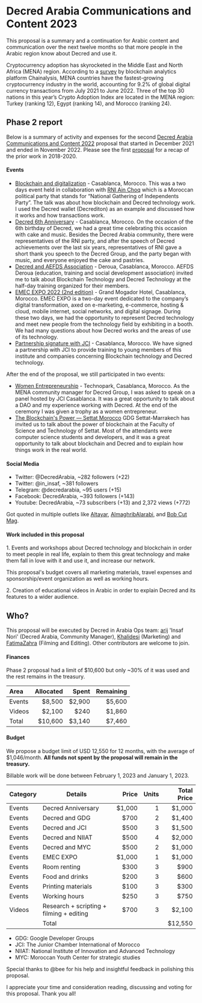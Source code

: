 # Decred Arabia Communications and Content 2023

This proposal is a summary and a continuation for Arabic content and communication over the next twelve months so that more people in the Arabic region know about Decred and use it.

Cryptocurrency adoption has skyrocketed in the Middle East and North Africa (MENA) region. According to a [survey](https://blog.chainalysis.com/reports/middle-east-north-africa-cryptocurrency-geography-report-2022-preview/) by blockchain analytics platform Chainalysis, MENA countries have the fastest-growing cryptocurrency industry in the world, accounting for 9.2% of global digital currency transactions from July 2021 to June 2022. Three of the top 30 nations in this year’s Crypto Adoption Index are located in the MENA region: Turkey (ranking 12), Egypt (ranking 14), and Morocco (ranking 24).

## Phase 2 report

Below is a summary of activity and expenses for the second [Decred Arabia Communications and Content 2022](https://proposals.decred.org/record/0ff082d) proposal that started in December 2021 and ended in November 2022. Please see the first [proposal](https://proposals.decred.org/record/7cf62bd) for a recap of the prior work in 2018-2020.

#### Events

* [Blockchain and digitalization](https://decredcommunity.github.io/events/index/20220108.1) - Casablanca, Morocco. This was a two days event held in collaboration with [RNI Ain Choq](https://rni.ma/fr/) which is a Moroccan political party that stands for “National Gathering of Independents Party”. The talk was about how blockchain and Decred technology work. I used the Decred wallet (Decrediton) as an example and discussed how it works and how transactions work.
* [Decred 6th Anniversary](https://decredcommunity.github.io/events/index/20220206.1) - Casablanca, Morocco. On the occasion of the 6th birthday of Decred, we had a great time celebrating this occasion with cake and music. Besides the Decred Arabia community, there were representatives of the RNI party, and after the speech of Decred achievements over the last six years, representatives of RNI gave a short thank you speech to the Decred Group, and the party began with music, and everyone enjoyed the cake and pastries.
* [Decred and AEFDS Association](https://decredcommunity.github.io/events/index/20220326.1) - Deroua, Casablanca, Morocco. AEFDS Deroua (education, training and social development association) invited me to talk about Blockchain Technology and Decred Technology at the half-day training organized for their members.
* [EMEC EXPO 2022 (2nd edition)](https://decredcommunity.github.io/events/index/20220326.1) - Grand Mogador Hotel, Casablanca, Morocco. EMEC EXPO is a two-day event dedicated to the company’s digital transformation, axed on e-marketing, e-commerce, hosting & cloud, mobile internet, social networks, and digital signage. During these two days, we had the opportunity to represent Decred technology and meet new people from the technology field by exhibiting in a booth. We had many questions about how Decred works and the areas of use of its technology.
* [Partnership signature with JCI](https://decredcommunity.github.io/events/index/20220601.1) - Casablanca, Morocco. We have signed a partnership with JCI to provide training to young members of this institute and companies concerning Blockchain technology and Decred technology.

After the end of the proposal, we still participated in two events:

* [Women Entrepreneurship](https://decredcommunity.github.io/events/index/20221220.1) - Technopark, Casablanca, Morocco. As the MENA community manager for Decred Group, I was asked to speak on a panel hosted by JCI Casablanca. It was a great opportunity to talk about a DAO and my experience working with Decred. At the end of the ceremony I was given a trophy as a women entrepreneur.
* [The Blockchain's Power — Settat Morocco](https://twitter.com/in_insaf/status/1612464295664648193) GDG Settat-Marrakech has invited us to talk about the power of blockchain at the Faculty of Science and Technology of Settat. Most of the attendants were computer science students and developers, and it was a great opportunity to talk about blockchain and Decred and to explain how things work in the real world.

#### Social Media

* Twitter: @DecredArabia, ~282 followers (+22)
* Twitter: @in_insaf, ~381 followers
* Telegram: @decredarabia, ~95 users (+15)
* Facebook: DecredArabia, ~393 followers (+143)
* Youtube: DecredArabia, ~73 subscribers (+13) and 2,372 views (+772)

Got quoted in multiple outlets like [Altayar](https://atalayar.com/index.php/fr/content/le-maroc-est-à-la-pointe-de-lutilisation-de-bitcoin-en-afrique-du-nord), [AlmaghribAlarabi](https://almaghribalarabi.com/fr/actualites/maroc-les-achats-de-bitcoins-est-en-forte-hausse/), and [Bob Cut Mag](https://bobcutmag.com/2022/07/13/does-morocco-accept-bitcoin/).

#### Work included in this proposal

1\. Events and workshops about Decred technology and blockchain in order to meet people in real life, explain to them this great technology and make them fall in love with it and use it, and increase our network.

This proposal's budget covers all marketing materials, travel expenses and sponsorship/event organization as well as working hours.

2\. Creation of educational videos in Arabic in order to explain Decred and its features to a wider audience.

## Who?

This proposal will be executed by Decred in Arabia Ops team: [arij](https://twitter.com/in_insaf) 'Insaf Nori' (Decred Arabia, Community Manager), [Khalidesi](https://twitter.com/khalidesitra) (Marketing) and [FatimaZahra](https://www.facebook.com/fati.fatighanm) (Filming and Editing). Other contributors are welcome to join.

#### Finances

Phase 2 proposal had a limit of $10,600 but only ~30% of it was used and the rest remains in the treasury.

| Area    | Allocated | Spent  | Remaining |
|:--------|----------:|-------:|----------:|
| Events  |    $8,500 | $2,900 |    $5,600 |
| Videos  |    $2,100 |   $240 |    $1,860 |
| Total   |   $10,600 | $3,140 |    $7,460 |

#### Budget

We propose a budget limit of USD 12,550 for 12 months, with the average of $1,046/month. **All funds not spent by the proposal will remain in the treasury.**

Billable work will be done between February 1, 2023 and January 1, 2023.

| Category | Details                                    | Price  | Units | Total Price |
|----------|--------------------------------------------|-------:|------:|------------:|
| Events   | Decred Anniversary                         | $1,000 |     1 |      $1,000 |
| Events   | Decred and GDG                             |   $700 |     2 |      $1,400 |
| Events   | Decred and JCI                             |   $500 |     3 |      $1,500 |
| Events   | Decred and NIIAT                           |   $500 |     4 |      $2,000 |
| Events   | Decred and MYC                             |   $500 |     2 |      $1,000 |
| Events   | EMEC EXPO                                  | $1,000 |     1 |      $1,000 |
| Events   | Room renting                               |   $300 |     3 |        $900 |
| Events   | Food and drinks                            |   $200 |     3 |        $600 |
| Events   | Printing materials                         |   $100 |     3 |        $300 |
| Events   | Working hours                              |   $250 |     3 |        $750 |
| Videos   | Research + scripting + filming + editing   |   $700 |     3 |      $2,100 |
|          | Total                                      |        |       |     $12,550 |

* GDG: Google Developer Groups
* JCI: The Junior Chamber International of Morocco
* NIIAT: National Institute of Innovation and Advanced Technology
* MYC: Moroccan Youth Center for strategic studies

Special thanks to @bee for his help and insightful feedback in polishing this proposal.

I appreciate your time and consideration reading, discussing and voting for this proposal. Thank you all!
